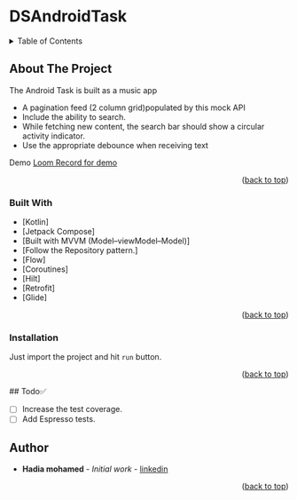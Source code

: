 # DSAndroidTask
<div id="top"></div>
<!-- TABLE OF CONTENTS -->
<details>
  <summary>Table of Contents</summary>
  <ol>
    <li>
      <a href="#about-the-project">About The Project</a>
      <ul>
        <li><a href="#built-with">Built With</a></li>
      </ul>
    </li>
    <li>
      <a href="#getting-started">Getting Started</a>
      <ul>
        <li><a href="#prerequisites">Prerequisites</a></li>
        <li><a href="#installation">Installation</a></li>
      </ul>
    </li>
    <li><a href="#Todo">Todo</a></li>
    <li><a href="#Author">Author</a></li>
  </ol>
</details>



<!-- ABOUT THE PROJECT -->
## About The Project

The Android Task is built as a music app

* A pagination feed (2 column grid)populated by this mock API
* Include the ability to search.
* While fetching new content, the search bar should show a circular activity indicator.
* Use the appropriate debounce when receiving text

Demo
[Loom Record for demo](<https://www.loom.com/share/9500189be2d842efa5e69801d47c8708>)


<p align="right">(<a href="#top">back to top</a>)</p>



### Built With

* [Kotlin]
* [Jetpack Compose]
* [Built with MVVM (Model–viewModel–Model)]
* [Follow the Repository pattern.]
* [Flow]
* [Coroutines]
* [Hilt]
* [Retrofit]
* [Glide]

<p align="right">(<a href="#top">back to top</a>)</p>

### Installation

Just import the project and hit `run` button.
<p align="right">(<a href="#top">back to top</a>)</p>
## Todo✅

- [ ] Increase the test coverage.
- [ ] Add Espresso tests.

## Author

- **Hadia mohamed** - *Initial work* - [linkedin](<https://www.linkedin.com/in/hadia-mohamed-ismail/>)

<p align="right">(<a href="#top">back to top</a>)</p>
